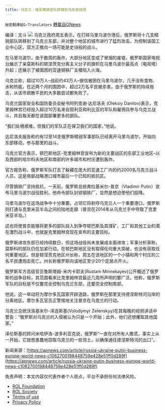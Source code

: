 ```yaml
---
title: 乌克兰：俄军精锐部队转移到乌东部战场
---
```

`秘密翻譯組G-Translators` [轉載自GNews](https://gnews.org/zh-hans/2399208/)

编译：文斗
![](https://assets.gnews.org/wp-content/uploads/2022/04/5-112.jpg)
乌克兰政府周五表示，在打碎马里乌波尔港后，俄罗斯将十几支精锐部队转移到了乌克兰东部，并对整个地区的城市进行了猛烈攻击。为控制该国工业中心区，双方正推向一场可能是史诗般的战斗。

在马里乌波尔，由于数周的轰炸，大部分地区变成了冒烟的废墟，俄罗斯国家电视台展示了亲莫斯科的顿涅茨克分离主义分子的旗帜在马里乌波尔最高点（电视塔）升起；还展示了被围困的亚速钢铁厂主楼陷入火海。

乌克兰称，超过10万人–战前约43万人–据信被困在马里乌波尔，几乎没有食物、水和热能，在近两个月的围困中，超过2万名平民被杀害。由于俄罗斯的持续炮击，从该市疏散平民的大多数尝试都失败了。

乌克兰国家安全和国防委员会秘书阿列克谢·达尼洛夫 (Oleksiy Danilov)表示，克里姆林宫已经投入超过10万名来自叙利亚和利比亚的军队和雇佣兵参与乌克兰战斗，并且每天都在该国部署更多的部队。

“我们处境艰难，但我们的军队正在保卫我们的国家，”他说。

达尼洛夫报告称约有12至14支俄罗斯精锐军事部队已经离开马里乌波尔，开始向东部移动，参与那里的战斗。

乌克兰官方表示，顿巴斯地区–克里姆林宫宣布为新的主要战区的东部工业地区–以及西部的哈尔科夫地区和南部的许多城市和村庄遭到轰炸。

官方报告称，俄罗斯军队打击了躲藏在庞大的亚速工厂内的约2000名乌克兰战斗人员，这是南部战略港口城市最后一个已知的抵抗区。

尽管钢铁厂坚持抵抗，一天前，俄罗斯总统弗拉基米尔-普京（Vladimir Putin）宣布马里乌波尔战役胜利。他命令部队封锁钢铁厂，显然是想迫使他们投降。

马里乌波尔在这场战争中十分重要。占领它将剥夺乌克兰人一个重要港口，俄罗斯则打通与克里米亚半岛之间的陆地走廊（普京在2014年从乌克兰手中夺取了克里米亚半岛。）

这也将使普京能够将更多的部队投入到争夺顿巴斯及其煤矿、工厂和其他工业的潜在激烈战斗中，也就是克里姆林宫现在宣布的主要目标。

俄罗斯进攻东部已经持续数日，但这场战役尚未发展成全面进攻；军事分析家称，莫斯科的部队仍在加紧行动，在顿巴斯地区没有取得任何重大突破，也没有获取任何重要地区。但是顿涅茨克地区州长称，周五在该地区的一个小镇和两个村庄的三名平民遭炮击死亡。州长称俄罗斯向该地区至少20个定居点开火。

俄罗斯军方高级官员鲁斯塔姆-米内卡耶夫(Rustam Minnekayev)公开概述了俄罗斯的战争目标，其范围看来比克里姆林宫最近几周所声明的要广泛。他称，俄罗斯军队的目标是不仅要完全控制乌克兰东部，还要完全控制南部。

他说，这一举动将为摩尔多瓦国家开辟道路，俄罗斯在那里支持德涅斯特河沿岸的分离地区。摩尔多瓦官员正警惕地关注普京在乌克兰的行动。

乌克兰总统沃洛基米尔-泽连斯基(Volodymyr Zelenskyy)在其每晚的视频讲话中警告：“俄罗斯对乌克兰的入侵被认为只是一个开始；此外，他们还想攫取其他国家。”

泽伦斯基的顾问米哈伊洛-波多利亚克说，俄罗斯“一直在对所有人撒谎，事实上从一开始，它就想愚蠢地窃取乌克兰的一些领土，以确保通往德涅斯特河的出口”。

新闻来源：[https://apnews.com/article/russia-ukraine-putin-business-europe-world-news-c1062700198448759e428e51ff0d289f](https://apnews.com/article/russia-ukraine-putin-business-europe-world-news-c1062700198448759e428e51ff0d289f)

 

免责声明：本文内容仅代表作者个人观点，平台不承担任何法律风险。

- [ROL Foundation](https://rolfoundation.org/)
- [ROL Society](https://rolsociety.org/)
- [Terms of use](https://gnews.org/terms-of-use-3/)
- [Privacy Policy](https://gnews.org/privacy-policy/)
